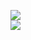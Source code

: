 ![](https://github-readme-stats.vercel.app/api/top-langs?username=SniffBakaSniff&show_icons=true&theme=radical)
<br>![](https://github-readme-stats.vercel.app/api?username=SniffBakaSniff&show_icons=true&theme=radical)
